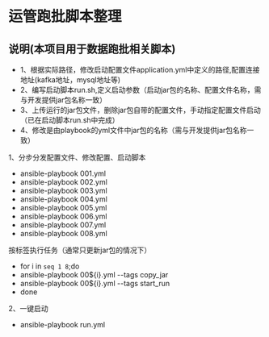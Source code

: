﻿# 运管跑批脚本整理

## 说明(本项目用于数据跑批相关脚本)
- 1、根据实际路径，修改启动配置文件application.yml中定义的路径,配置连接地址(kafka地址，mysql地址等)
- 2、编写启动脚本run.sh,定义启动参数（启动jar包的名称、配置文件名称，需与开发提供jar包名称一致）
- 3、上传运行的jar包文件，删除jar包自带的配置文件，手动指定配置文件启动（已在启动脚本run.sh中完成）
- 4、修改是由playbook的yml文件中jar包的名称（需与开发提供jar包名称一致）

1、分步分发配置文件、修改配置、启动脚本
- ansible-playbook 001.yml
- ansible-playbook 002.yml
- ansible-playbook 003.yml
- ansible-playbook 004.yml
- ansible-playbook 005.yml
- ansible-playbook 006.yml
- ansible-playbook 007.yml
- ansible-playbook 008.yml

按标签执行任务（通常只更新jar包的情况下）
- for i in `seq 1 8`;do
-   ansible-playbook 00${i}.yml --tags copy_jar
-   ansible-playbook 00${i}.yml  --tags start_run
- done

2、一键启动
- ansible-playbook run.yml